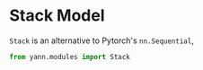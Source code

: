 # Stack Model

`Stack` is an alternative to Pytorch's `nn.Sequential`, 

```python
from yann.modules import Stack

```